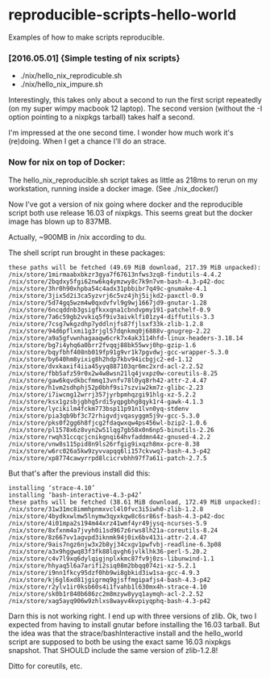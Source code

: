 # reproducible-scripts-hello-world
Examples of how to make scripts reproducible.


### [2016.05.01] {Simple testing of nix scripts}


 * ./nix/hello_nix_reprodicuble.sh
 * ./nix/hello_nix_impure.sh
 
Interestingly, this takes only about a second to run the first script
repeatedly (on my super wimpy macbook 12 laptop).  The second version
(without the -I option pointing to a nixpkgs tarball) takes half a
second.

I'm impressed at the one second time.  I wonder how much work it's
(re)doing.  When I get a chance I'll do an strace.

### Now for nix on top of Docker:

The hello_nix_reproducible.sh script takes as little as 218ms to rerun
on my workstation, running inside a docker image.  (See ./nix_docker/)

Now I've got a version of nix going where docker and the reproducible
script both use release 16.03 of nixpkgs.  This seems great but the
docker image has blown up to 837MB.

Actually, ~900MB in /nix according to du.

The shell script run brought in these packages:

    these paths will be fetched (49.69 MiB download, 217.39 MiB unpacked):
    /nix/store/1mirmaabxbkzr3gya7f67613nfws3zq8-findutils-4.4.2
    /nix/store/2bqdxy5fgi62nw6kq4ymzwy8c7k9n7vm-bash-4.3-p42-doc
    /nix/store/3hr0h90xhpba54c4adx31pbbibr7q49c-gnumake-4.1
    /nix/store/3jix5d2i3ca5yzvrj6c5vz4jhj5ijkd2-paxctl-0.9
    /nix/store/5d74gq5wzm4w0qxdvfvl9g9wj1667jd9-gnutar-1.28
    /nix/store/6ncqddnb3gsigfkxxqna1cbndvpmy191-patchelf-0.9
    /nix/store/7a6c59gb2vvkiq5f9iv3aivklfi01zy4-diffutils-3.3
    /nix/store/7csg7wkgzdhp7yddlnjfs87fjlsxf33k-zlib-1.2.8
    /nix/store/94d6pflxmi1g3rjgl57dqnkmq0j6888v-gnugrep-2.22
    /nix/store/a9a5gfvwnhagaaqw6crk7x4ak3114hfd-linux-headers-3.18.14
    /nix/store/bg7i4yhq6a0brr2fvqqj88bk55wvj0hp-gzip-1.6
    /nix/store/bqyfbhf408nb019fp91g9vr1k7pgvdwj-gcc-wrapper-5.3.0
    /nix/store/by640hm8yixig8h2hdp7kbv94icbgjc2-ed-1.12
    /nix/store/dvxkaxif4iia45yyq887103qr6mc2xrd-acl-2.2.52
    /nix/store/fbb5afz59r0x2w4w8wsn21lq4jvxpz0w-coreutils-8.25
    /nix/store/gaw6kqvdkbcfmmq13vnfv78l0yq8rh42-attr-2.4.47
    /nix/store/h1vm2sdhphj52p0bhf9si7szviw2km7z-glibc-2.23
    /nix/store/i7iwcmg12wrrj357jyrbpmhqzgi91hlg-xz-5.2.2
    /nix/store/ksx1gzsbjgbhg5rdi5yqpgbhg8qyk1r4-gawk-4.1.3
    /nix/store/lycikilm4fckm773bsp11p91n1lvn0yq-stdenv
    /nix/store/pia3qb9bf3c72rhigvdjvqasyggm5j9v-gcc-5.3.0
    /nix/store/pks0f2gg6h8fjcg2fdaqwxqw4ps456wl-bzip2-1.0.6
    /nix/store/pl1578x6z8vyn2w51lqg7gb58x0n6np5-binutils-2.26
    /nix/store/rwqh31ccqcjcnikgnqi64hvfaddmn44z-gnused-4.2.2
    /nix/store/vnw8s115pid8n9ls26rfgig9ixqzh8mx-pcre-8.38
    /nix/store/w6rc026a5kw9zyvvapqq6li157ckvwq7-bash-4.3-p42
    /nix/store/xp8774cawyrrpd8lcicrvbhh97f7a61i-patch-2.7.5


But that's after the previous install did this:

    installing ‘strace-4.10’
    installing ‘bash-interactive-4.3-p42’
    these paths will be fetched (38.61 MiB download, 172.49 MiB unpacked):
    /nix/store/31w31mc8immhpnmxvcl4l0fvc3i5iwh0-zlib-1.2.8
    /nix/store/4bydkxwlmw5lnymw3qyxkqw8c6sr86sf-bash-4.3-p42-doc
    /nix/store/4i01mpa2s194m44xrz41wmf4yr49jysq-ncurses-5.9
    /nix/store/8xfxnm4a7jvyh0i1sd967z6rws8lh21a-coreutils-8.24
    /nix/store/8z667vv1agvpd3iknmk94j0ix6bv413i-attr-2.4.47
    /nix/store/9ais7ngz6njw3x2b8yj34cxgv1pwfvbj-readline-6.3p08
    /nix/store/a3x9hggwq83f3fk88lqvgh6jvlklhk36-perl-5.20.2
    /nix/store/c4v7l9xq6dylqigjnplxkmc87fv9j0zs-libunwind-1.1
    /nix/store/hhyaq5l6a7arifi2siq08m2bbqq074zi-xz-5.2.1
    /nix/store/i9nn1fkcy95dzf0hb9wi8gbkid3iw1sa-gcc-4.9.3
    /nix/store/kj6gl6xd81jgigrmq9gjsffmgipafjs4-bash-4.3-p42
    /nix/store/r2ylv1ir0ksb60s4i1fvahb1l630mx4h-strace-4.10
    /nix/store/sk0b1r840b686zc2m8mzyw8yyq1aymqh-acl-2.2.52
    /nix/store/xag5ayq906w9zhlxs8wayv4kvpiyqphq-bash-4.3-p42

Darn this is not working right.  I end up with three versions of
zlib.  Ok, two I expected from having to install gnutar before
installing the 16.03 tarball.  But the idea was that the
strace/bashInteractive install and the hello_world script are supposed
to both be using the exact same 16.03 nixpkgs snapshot.  That SHOULD
include the same version of zlib-1.2.8!

Ditto for coreutils, etc.
